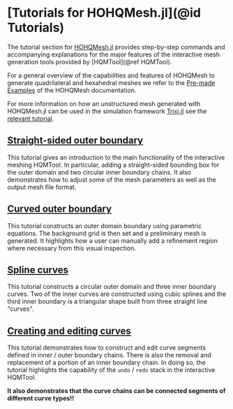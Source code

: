 # [Tutorials for HOHQMesh.jl](@id Tutorials)

The tutorial section for [HOHQMesh.jl](https://github.com/trixi-framework/HOHQMesh.jl)
provides step-by-step commands and accompanying explanations for the major features of the
interactive mesh generation tools provided by [HQMTool](@ref HQMTool).

For a general overview of the capabilities and features of HOHQMesh to generate quadrilateral
and hexahedral meshes we refer to the
[Pre-made Examples](https://trixi-framework.github.io/HOHQMesh/examples/) of the HOHQMesh
documentation.

For more information on how an unstructured mesh generated with HOHQMesh.jl can be used in
the simulation framework [Trixi.jl](https://github.com/trixi-framework/Trixi.jl) see the
[relevant tutorial](https://trixi-framework.github.io/Trixi.jl/stable/tutorials/hohqmesh_tutorial/).

## [Straight-sided outer boundary](@ref)

This tutorial gives an introduction to the main functionality of the interactive meshing HQMTool. In
particular, adding a straight-sided bounding box for the outer domain and two circular inner boundary
chains. It also demonstrates how to adjust some of the mesh parameters as well as the output mesh file
format.

## [Curved outer boundary](@ref)

This tutorial constructs an outer domain boundary using parametric equations. The background grid is then
set and a preliminary mesh is generated. It highlights how a user can manually add a refinement region where
necessary from this visual inspection.

## [Spline curves](@ref)

This tutorial constructs a circular outer domain and three inner boundary curves. Two of the inner curves
are constructed using cubic splines and the third inner boundary is a triangular shape built from
three straight line "curves".

## [Creating and editing curves](@ref)

This tutorial demonstrates how to construct and edit curve segments defined in inner / outer boundary
chains. There is also the removal and replacement of a portion of an inner boundary chain. In doing so, the tutorial highlights the capability of the `undo` / `redo` stack in the interactive HQMTool.

**It also demonstrates that the curve chains can be connected segments of different curve types!!**